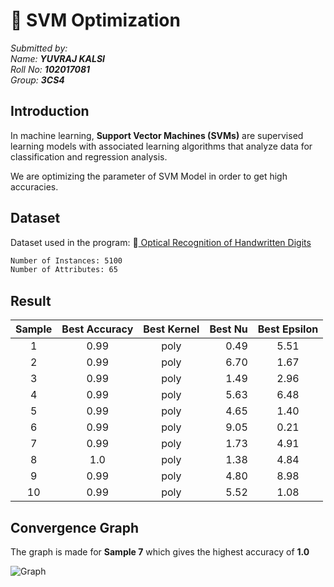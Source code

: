 # 🚀 SVM Optimization

*Submitted by:*   
*Name: **YUVRAJ KALSI***   
*Roll No: **102017081***  
*Group: **3CS4*** 

## Introduction
In machine learning, **Support Vector Machines (SVMs)** are supervised learning models with associated learning algorithms that analyze data for classification and regression analysis.

We are optimizing the parameter of SVM Model in order to get high accuracies.

## Dataset 

Dataset used in the program: 🔗[
Optical Recognition of Handwritten Digits](https://archive.ics.uci.edu/ml/datasets/optical+recognition+of+handwritten+digits)

```bash
Number of Instances: 5100
Number of Attributes: 65
```

## Result

|Sample| Best Accuracy  |Best Kernel  | Best Nu  | Best Epsilon |
| :---------------: | :---------------: | :---------------: | ---------------: | :---------------: | 
| 1 | 0.99 | poly | 0.49 | 5.51|
| 2 | 0.99 | poly | 6.70 | 1.67 |
| 3 | 0.99 | poly | 1.49 | 2.96 |
| 4 | 0.99 | poly | 5.63 | 6.48 |
| 5 | 0.99 | poly |  4.65 | 1.40 |
| 6 | 0.99 | poly |  9.05 | 0.21 |
| 7 | 0.99 | poly |  1.73 | 4.91 |
| 8 | 1.0 | poly |  1.38 | 4.84 |
| 9 | 0.99 | poly |  4.80 | 8.98 |
| 10 | 0.99 | poly |  5.52 | 1.08 |

## Convergence Graph

The graph is made for **Sample 7** which gives the highest accuracy of **1.0**

![Graph](https://user-images.githubusercontent.com/84912620/233197966-c1146b2c-e203-4b4e-a4fa-946665057cbd.png)
